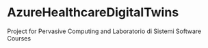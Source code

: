 # AzureHealthcareDigitalTwins
Project for Pervasive Computing and Laboratorio di Sistemi Software Courses
